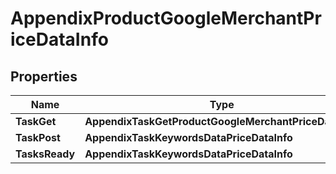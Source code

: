 # AppendixProductGoogleMerchantPriceDataInfo


## Properties

| Name | Type | Description | Notes |
|------------ | ------------- | ------------- | -------------|
**TaskGet** | **AppendixTaskGetProductGoogleMerchantPriceDataInfo** |  |[optional]|
**TaskPost** | **AppendixTaskKeywordsDataPriceDataInfo** |  |[optional]|
**TasksReady** | **AppendixTaskKeywordsDataPriceDataInfo** |  |[optional]|